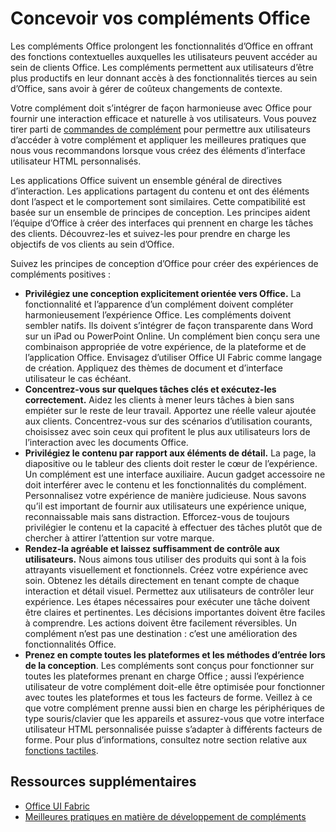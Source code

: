 # <a name="design-your-office-add-ins"></a>Concevoir vos compléments Office

Les compléments Office prolongent les fonctionnalités d’Office en offrant des fonctions contextuelles auxquelles les utilisateurs peuvent accéder au sein de clients Office. Les compléments permettent aux utilisateurs d’être plus productifs en leur donnant accès à des fonctionnalités tierces au sein d’Office, sans avoir à gérer de coûteux changements de contexte. 

Votre complément doit s’intégrer de façon harmonieuse avec Office pour fournir une interaction efficace et naturelle à vos utilisateurs. Vous pouvez tirer parti de [commandes de complément](add-in-commands.md) pour permettre aux utilisateurs d’accéder à votre complément et appliquer les meilleures pratiques que nous vous recommandons lorsque vous créez des éléments d’interface utilisateur HTML personnalisés.

Les applications Office suivent un ensemble général de directives d’interaction. Les applications partagent du contenu et ont des éléments dont l’aspect et le comportement sont similaires. Cette compatibilité est basée sur un ensemble de principes de conception. Les principes aident l’équipe d’Office à créer des interfaces qui prennent en charge les tâches des clients. Découvrez-les et suivez-les pour prendre en charge les objectifs de vos clients au sein d’Office.

Suivez les principes de conception d’Office pour créer des expériences de compléments positives :
 

- **Privilégiez une conception explicitement orientée vers Office.** La fonctionnalité et l’apparence d’un complément doivent compléter harmonieusement l’expérience Office. Les compléments doivent sembler natifs. Ils doivent s’intégrer de façon transparente dans Word sur un iPad ou PowerPoint Online. Un complément bien conçu sera une combinaison appropriée de votre expérience, de la plateforme et de l’application Office. Envisagez d’utiliser Office UI Fabric comme langage de création. Appliquez des thèmes de document et d’interface utilisateur le cas échéant.
- **Concentrez-vous sur quelques tâches clés et exécutez-les correctement.** Aidez les clients à mener leurs tâches à bien sans empiéter sur le reste de leur travail. Apportez une réelle valeur ajoutée aux clients. Concentrez-vous sur des scénarios d’utilisation courants, choisissez avec soin ceux qui profitent le plus aux utilisateurs lors de l’interaction avec les documents Office.
- **Privilégiez le contenu par rapport aux éléments de détail.** La page, la diapositive ou le tableur des clients doit rester le cœur de l’expérience. Un complément est une interface auxiliaire. Aucun gadget accessoire ne doit interférer avec le contenu et les fonctionnalités du complément. Personnalisez votre expérience de manière judicieuse. Nous savons qu’il est important de fournir aux utilisateurs une expérience unique, reconnaissable mais sans distraction. Efforcez-vous de toujours privilégier le contenu et la capacité à effectuer des tâches plutôt que de chercher à attirer l’attention sur votre marque.
- **Rendez-la agréable et laissez suffisamment de contrôle aux utilisateurs.** Nous aimons tous utiliser des produits qui sont à la fois attrayants visuellement et fonctionnels. Créez votre expérience avec soin. Obtenez les détails directement en tenant compte de chaque interaction et détail visuel. Permettez aux utilisateurs de contrôler leur expérience. Les étapes nécessaires pour exécuter une tâche doivent être claires et pertinentes. Les décisions importantes doivent être faciles à comprendre. Les actions doivent être facilement réversibles. Un complément n’est pas une destination : c’est une amélioration des fonctionnalités Office.
- **Prenez en compte toutes les plateformes et les méthodes d’entrée lors de la conception**. Les compléments sont conçus pour fonctionner sur toutes les plateformes prenant en charge Office ; aussi l’expérience utilisateur de votre complément doit-elle être optimisée pour fonctionner avec toutes les plateformes et tous les facteurs de forme. Veillez à ce que votre complément prenne aussi bien en charge les périphériques de type souris/clavier que les appareils et assurez-vous que votre interface utilisateur HTML personnalisée puisse s’adapter à différents facteurs de forme. Pour plus d’informations, consultez notre section relative aux [fonctions tactiles](https://msdn.microsoft.com/fr-fr/library/mt590883.aspx#bk_Touch). 

## <a name="additional-resources"></a>Ressources supplémentaires
- [Office UI Fabric](https://dev.office.com/fabric) 
- [Meilleures pratiques en matière de développement de compléments](../overview/add-in-development-best-practices.md)

